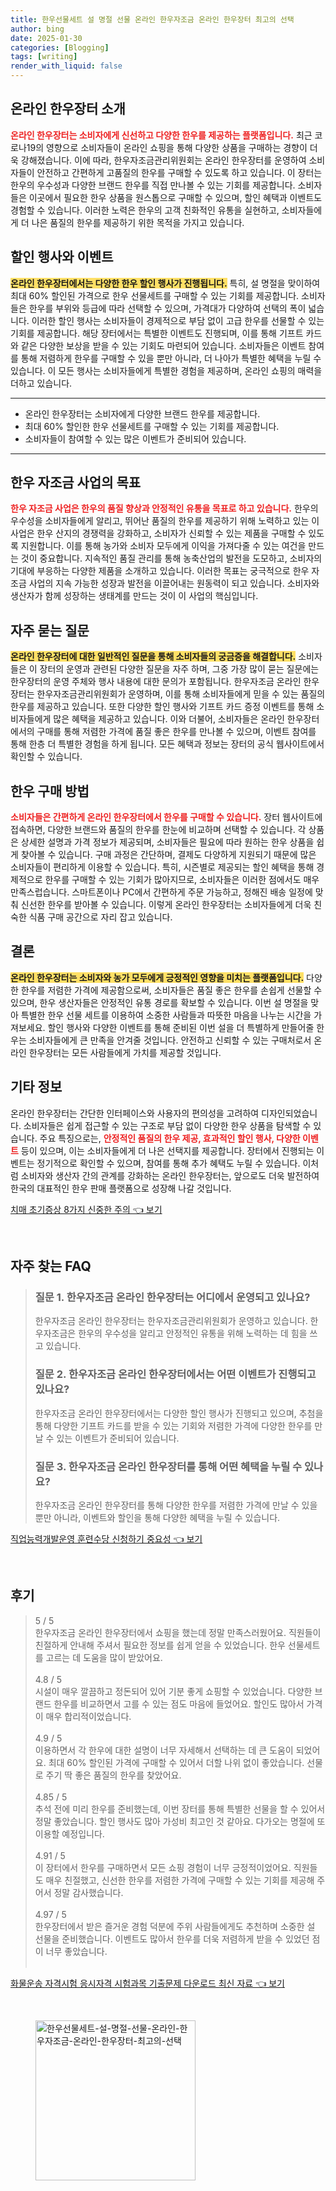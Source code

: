 ```yaml
---
title: 한우선물세트 설 명절 선물 온라인 한우자조금 온라인 한우장터 최고의 선택
author: bing
date: 2025-01-30
categories: [Blogging]
tags: [writing]
render_with_liquid: false
---
```



<h2 id='온라인 한우장터 소개'>온라인 한우장터 소개</h2>

<p><b><span style="color: #ee2323;">온라인 한우장터는 소비자에게 신선하고 다양한 한우를 제공하는 플랫폼입니다.</span></b> 최근 코로나19의 영향으로 소비자들이 온라인 쇼핑을 통해 다양한 상품을 구매하는 경향이 더욱 강해졌습니다. 이에 따라, 한우자조금관리위원회는 온라인 한우장터를 운영하여 소비자들이 안전하고 간편하게 고품질의 한우를 구매할 수 있도록 하고 있습니다. 이 장터는 한우의 우수성과 다양한 브랜드 한우를 직접 만나볼 수 있는 기회를 제공합니다. 소비자들은 이곳에서 필요한 한우 상품을 원스톱으로 구매할 수 있으며, 할인 혜택과 이벤트도 경험할 수 있습니다. 이러한 노력은 한우의 고객 친화적인 유통을 실현하고, 소비자들에게 더 나은 품질의 한우를 제공하기 위한 목적을 가지고 있습니다.</p>

<h2 id='할인 행사와 이벤트'>할인 행사와 이벤트</h2>

<p><b><span style="background-color: #ffe066;">온라인 한우장터에서는 다양한 한우 할인 행사가 진행됩니다.</span></b> 특히, 설 명절을 맞이하여 최대 60% 할인된 가격으로 한우 선물세트를 구매할 수 있는 기회를 제공합니다. 소비자들은 한우를 부위와 등급에 따라 선택할 수 있으며, 가격대가 다양하여 선택의 폭이 넓습니다. 이러한 할인 행사는 소비자들이 경제적으로 부담 없이 고급 한우를 선물할 수 있는 기회를 제공합니다. 해당 장터에서는 특별한 이벤트도 진행되며, 이를 통해 기프트 카드와 같은 다양한 보상을 받을 수 있는 기회도 마련되어 있습니다. 소비자들은 이벤트 참여를 통해 저렴하게 한우를 구매할 수 있을 뿐만 아니라, 더 나아가 특별한 혜택을 누릴 수 있습니다. 이 모든 행사는 소비자들에게 특별한 경험을 제공하며, 온라인 쇼핑의 매력을 더하고 있습니다.</p>

<hr />

<ul>
    <li>온라인 한우장터는 소비자에게 다양한 브랜드 한우를 제공합니다.</li>
    <li>최대 60% 할인한 한우 선물세트를 구매할 수 있는 기회를 제공합니다.</li>
    <li>소비자들이 참여할 수 있는 많은 이벤트가 준비되어 있습니다.</li>
</ul>

<hr />

<h2 id='한우 자조금 사업의 목표'>한우 자조금 사업의 목표</h2>

<p><b><span style="color: #ee2323;">한우 자조금 사업은 한우의 품질 향상과 안정적인 유통을 목표로 하고 있습니다.</span></b> 한우의 우수성을 소비자들에게 알리고, 뛰어난 품질의 한우를 제공하기 위해 노력하고 있는 이 사업은 한우 산지의 경쟁력을 강화하고, 소비자가 신뢰할 수 있는 제품을 구매할 수 있도록 지원합니다. 이를 통해 농가와 소비자 모두에게 이익을 가져다줄 수 있는 여건을 만드는 것이 중요합니다. 지속적인 품질 관리를 통해 농축산업의 발전을 도모하고, 소비자의 기대에 부응하는 다양한 제품을 소개하고 있습니다. 이러한 목표는 궁극적으로 한우 자조금 사업의 지속 가능한 성장과 발전을 이끌어내는 원동력이 되고 있습니다. 소비자와 생산자가 함께 성장하는 생태계를 만드는 것이 이 사업의 핵심입니다.</p>

<h2 id='자주 묻는 질문'>자주 묻는 질문</h2>

<p><b><span style="background-color: #ffe066;">온라인 한우장터에 대한 일반적인 질문을 통해 소비자들의 궁금증을 해결합니다.</span></b> 소비자들은 이 장터의 운영과 관련된 다양한 질문을 자주 하며, 그중 가장 많이 묻는 질문에는 한우장터의 운영 주체와 행사 내용에 대한 문의가 포함됩니다. 한우자조금 온라인 한우장터는 한우자조금관리위원회가 운영하며, 이를 통해 소비자들에게 믿을 수 있는 품질의 한우를 제공하고 있습니다. 또한 다양한 할인 행사와 기프트 카드 증정 이벤트를 통해 소비자들에게 많은 혜택을 제공하고 있습니다. 이와 더불어, 소비자들은 온라인 한우장터에서의 구매를 통해 저렴한 가격에 품질 좋은 한우를 만나볼 수 있으며, 이벤트 참여를 통해 한층 더 특별한 경험을 하게 됩니다. 모든 혜택과 정보는 장터의 공식 웹사이트에서 확인할 수 있습니다.</p>

<h2 id='한우 구매 방법'>한우 구매 방법</h2>

<p><b><span style="color: #ee2323;">소비자들은 간편하게 온라인 한우장터에서 한우를 구매할 수 있습니다.</span></b> 장터 웹사이트에 접속하면, 다양한 브랜드와 품질의 한우를 한눈에 비교하며 선택할 수 있습니다. 각 상품은 상세한 설명과 가격 정보가 제공되며, 소비자들은 필요에 따라 원하는 한우 상품을 쉽게 찾아볼 수 있습니다. 구매 과정은 간단하며, 결제도 다양하게 지원되기 때문에 많은 소비자들이 편리하게 이용할 수 있습니다. 특히, 시즌별로 제공되는 할인 혜택을 통해 경제적으로 한우를 구매할 수 있는 기회가 많아지므로, 소비자들은 이러한 점에서도 매우 만족스럽습니다. 스마트폰이나 PC에서 간편하게 주문 가능하고, 정해진 배송 일정에 맞춰 신선한 한우를 받아볼 수 있습니다. 이렇게 온라인 한우장터는 소비자들에게 더욱 친숙한 식품 구매 공간으로 자리 잡고 있습니다.</p>

<h2 id='결론'>결론</h2>

<p><b><span style="background-color: #ffe066;">온라인 한우장터는 소비자와 농가 모두에게 긍정적인 영향을 미치는 플랫폼입니다.</span></b> 다양한 한우를 저렴한 가격에 제공함으로써, 소비자들은 품질 좋은 한우를 손쉽게 선물할 수 있으며, 한우 생산자들은 안정적인 유통 경로를 확보할 수 있습니다. 이번 설 명절을 맞아 특별한 한우 선물 세트를 이용하여 소중한 사람들과 따뜻한 마음을 나누는 시간을 가져보세요. 할인 행사와 다양한 이벤트를 통해 준비된 이번 설을 더 특별하게 만들어줄 한우는 소비자들에게 큰 만족을 안겨줄 것입니다. 안전하고 신뢰할 수 있는 구매처로서 온라인 한우장터는 모든 사람들에게 가치를 제공할 것입니다.</p>

<h2 id='기타 정보'>기타 정보</h2>

<p>온라인 한우장터는 간단한 인터페이스와 사용자의 편의성을 고려하여 디자인되었습니다. 소비자들은 쉽게 접근할 수 있는 구조로 부담 없이 다양한 한우 상품을 탐색할 수 있습니다. 주요 특징으로는, <b><span style="color: #ee2323;">안정적인 품질의 한우 제공, 효과적인 할인 행사, 다양한 이벤트</span></b> 등이 있으며, 이는 소비자들에게 더 나은 선택지를 제공합니다. 장터에서 진행되는 이벤트는 정기적으로 확인할 수 있으며, 참여를 통해 추가 혜택도 누릴 수 있습니다. 이처럼 소비자와 생산자 간의 관계를 강화하는 온라인 한우장터는, 앞으로도 더욱 발전하여 한국의 대표적인 한우 판매 플랫폼으로 성장해 나갈 것입니다.</p>


<p><a class="click-button" title="치매 초기증상 8가지 신중한 주의" href="https://24nara.github.io/posts/%EC%B9%98%EB%A7%A4-%EC%B4%88%EA%B8%B0%EC%A6%9D%EC%83%81-8%EA%B0%80%EC%A7%80-%EC%8B%A0%EC%A4%91%ED%95%9C-%EC%A3%BC%EC%9D%98/" rel="dofollow">치매 초기증상 8가지 신중한 주의 👈 보기</a></p><br>
<h2 id='자주_찾는_FAQ'>자주 찾는 FAQ</h2>
<div itemscope="" itemtype="https://schema.org/FAQPage"> 
<blockquote> 
<div itemscope="" itemprop="mainEntity" itemtype="https://schema.org/Question"> 
<h3 itemprop="name">질문 1. 한우자조금 온라인 한우장터는 어디에서 운영되고 있나요?</h3> 
<div itemscope="" itemprop="acceptedAnswer" itemtype="https://schema.org/Answer"> 
<span itemprop="text"> 
<p>한우자조금 온라인 한우장터는 한우자조금관리위원회가 운영하고 있습니다. 한우자조금은 한우의 우수성을 알리고 안정적인 유통을 위해 노력하는 데 힘을 쓰고 있습니다.</p> 
</span> 
</div> 
</div> 
<div itemscope="" itemprop="mainEntity" itemtype="https://schema.org/Question"> 
<h3 itemprop="name">질문 2. 한우자조금 온라인 한우장터에서는 어떤 이벤트가 진행되고 있나요?</h3> 
<div itemscope="" itemprop="acceptedAnswer" itemtype="https://schema.org/Answer"> 
<span itemprop="text"> 
<p>한우자조금 온라인 한우장터에서는 다양한 할인 행사가 진행되고 있으며, 추첨을 통해 다양한 기프트 카드를 받을 수 있는 기회와 저렴한 가격에 다양한 한우를 만날 수 있는 이벤트가 준비되어 있습니다.</p> 
</span> 
</div> 
</div> 
<div itemscope="" itemprop="mainEntity" itemtype="https://schema.org/Question"> 
<h3 itemprop="name">질문 3. 한우자조금 온라인 한우장터를 통해 어떤 혜택을 누릴 수 있나요?</h3> 
<div itemscope="" itemprop="acceptedAnswer" itemtype="https://schema.org/Answer"> 
<span itemprop="text"> 
<p>한우자조금 온라인 한우장터를 통해 다양한 한우를 저렴한 가격에 만날 수 있을 뿐만 아니라, 이벤트와 할인을 통해 다양한 혜택을 누릴 수 있습니다.</p> 
</span> 
</div> 
</div> 
</blockquote> 
</div>
<p><a class="click-button" title="직업능력개발운영 훈련수당 신청하기 중요성" href="https://24nara.github.io/posts/%EC%A7%81%EC%97%85%EB%8A%A5%EB%A0%A5%EA%B0%9C%EB%B0%9C%EC%9A%B4%EC%98%81-%ED%9B%88%EB%A0%A8%EC%88%98%EB%8B%B9-%EC%8B%A0%EC%B2%AD%ED%95%98%EA%B8%B0-%EC%A4%91%EC%9A%94%EC%84%B1/" rel="dofollow">직업능력개발운영 훈련수당 신청하기 중요성 👈 보기</a></p><br>
<h2 id='후기'>후기</h2>
<div itemscope itemtype="https://schema.org/Product">
  <blockquote>
  <div itemprop="review" itemscope itemtype="https://schema.org/Review">
      <div itemprop="reviewRating" itemscope itemtype="https://schema.org/Rating"> <span itemprop="ratingValue">5</span> / <span itemprop="bestRating">5</span> </div>
      <span itemprop="reviewBody">한우자조금 온라인 한우장터에서 쇼핑을 했는데 정말 만족스러웠어요. 직원들이 친절하게 안내해 주셔서 필요한 정보를 쉽게 얻을 수 있었습니다. 한우 선물세트를 고르는 데 도움을 많이 받았어요.</span>
  </div>
  <br>
  <div itemprop="review" itemscope itemtype="https://schema.org/Review">
      <div itemprop="reviewRating" itemscope itemtype="https://schema.org/Rating"> <span itemprop="ratingValue">4.8</span> / <span itemprop="bestRating">5</span> </div>
      <span itemprop="reviewBody">시설이 매우 깔끔하고 정돈되어 있어 기분 좋게 쇼핑할 수 있었습니다. 다양한 브랜드 한우를 비교하면서 고를 수 있는 점도 마음에 들었어요. 할인도 많아서 가격이 매우 합리적이었습니다.</span>
  </div>
  <br>
  <div itemprop="review" itemscope itemtype="https://schema.org/Review">
      <div itemprop="reviewRating" itemscope itemtype="https://schema.org/Rating"> <span itemprop="ratingValue">4.9</span> / <span itemprop="bestRating">5</span> </div>
      <span itemprop="reviewBody">이용하면서 각 한우에 대한 설명이 너무 자세해서 선택하는 데 큰 도움이 되었어요. 최대 60% 할인된 가격에 구매할 수 있어서 더할 나위 없이 좋았습니다. 선물로 주기 딱 좋은 품질의 한우를 찾았어요.</span>
  </div>
  <br>
  <div itemprop="review" itemscope itemtype="https://schema.org/Review">
      <div itemprop="reviewRating" itemscope itemtype="https://schema.org/Rating"> <span itemprop="ratingValue">4.85</span> / <span itemprop="bestRating">5</span> </div>
      <span itemprop="reviewBody">추석 전에 미리 한우를 준비했는데, 이번 장터를 통해 특별한 선물을 할 수 있어서 정말 좋았습니다. 할인 행사도 많아 가성비 최고인 것 같아요. 다가오는 명절에 또 이용할 예정입니다.</span>
  </div>
  <br>
  <div itemprop="review" itemscope itemtype="https://schema.org/Review">
      <div itemprop="reviewRating" itemscope itemtype="https://schema.org/Rating"> <span itemprop="ratingValue">4.91</span> / <span itemprop="bestRating">5</span> </div>
      <span itemprop="reviewBody">이 장터에서 한우를 구매하면서 모든 쇼핑 경험이 너무 긍정적이었어요. 직원들도 매우 친절했고, 신선한 한우를 저렴한 가격에 구매할 수 있는 기회를 제공해 주어서 정말 감사했습니다.</span>
  </div>
  <br>
  <div itemprop="review" itemscope itemtype="https://schema.org/Review">
      <div itemprop="reviewRating" itemscope itemtype="https://schema.org/Rating"> <span itemprop="ratingValue">4.97</span> / <span itemprop="bestRating">5</span> </div>
      <span itemprop="reviewBody">한우장터에서 받은 즐거운 경험 덕분에 주위 사람들에게도 추천하며 소중한 설 선물을 준비했습니다. 이벤트도 많아서 한우를 더욱 저렴하게 받을 수 있었던 점이 너무 좋았습니다.</span>
  </div>
  <br>
  </blockquote>
</div>
<p><a class="click-button" title="화물운송 자격시험 응시자격 시험과목 기출문제 다운로드 최신 자료" href="https://24nara.github.io/posts/%ED%99%94%EB%AC%BC%EC%9A%B4%EC%86%A1-%EC%9E%90%EA%B2%A9%EC%8B%9C%ED%97%98-%EC%9D%91%EC%8B%9C%EC%9E%90%EA%B2%A9-%EC%8B%9C%ED%97%98%EA%B3%BC%EB%AA%A9-%EA%B8%B0%EC%B6%9C%EB%AC%B8%EC%A0%9C-%EB%8B%A4%EC%9A%B4%EB%A1%9C%EB%93%9C-%EC%B5%9C%EC%8B%A0-%EC%9E%90%EB%A3%8C/" rel="dofollow">화물운송 자격시험 응시자격 시험과목 기출문제 다운로드 최신 자료 👈 보기</a></p><br>
<figure class="image"><img src="https://24nara.github.io/assets/img/thumbnail/한우선물세트-설-명절-선물-온라인-한우자조금-온라인-한우장터-최고의-선택.webp" alt="한우선물세트-설-명절-선물-온라인-한우자조금-온라인-한우장터-최고의-선택" width="256" height="256"></figure>